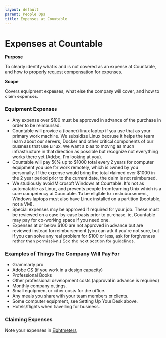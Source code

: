 ```yaml
---
layout: default
parent: People Ops
title: Expenses at Countable
---
```


# Expenses at Countable

**Purpose**

To clearly identify what is and is not covered as an expense at Countable, and how to properly request compensation for expenses.

**Scope**

Covers equipment expenses, what else the company will cover, and how to claim expenses.

### Equipment Expenses

  - Any expense over $100 must be approved in advance of the purchase in order to be reimbursed.
  - Countable will provide a (loaner) linux laptop if you use that as
    your primary work machine. We subsidize Linux because it helps the
    team learn about our servers, Docker and other critical components
    of our business that use Linux. We want a bias to moving as much
    infrastructure in that direction as possible but recognize not
    everything works there yet (Adobe, I'm looking at you).
  - Countable will pay 50% up to $1000 total every 2 years for computer
    equipment you use for work remotely, which is owned by you
    personally. If the expense would bring the total claimed over $1000
    in the 2 year period prior to the current date, the claim is not
    reimbursed.
  - We studiously avoid Microsoft Windows at Countable. It's not as
    automatable as Linux, and prevents people from learning Unix which
    is a core competency at Countable. To be eligible for
    resimbursement, Windows laptops must also have Linux installed on a
    partition (bootable, not a VM).
  - Special expenses may be approved if required for your job. These
    must be reviewed on a case-by-case basis prior to purchase. ie,
    Countable may pay for co-working space if you need one.
  - Expenses at or below $100 are not approved in advance but are
    reviewed instead for reimbursement (you can ask if you're not sure,
    but if you can solve any real problem for $100 or less, ask for
    forgiveness rather than permission.) See the next section for
    guidelines.

### Examples of Things The Company Will Pay For

  - Grammarly pro
  - Adobe CS (if you work in a design capacity)
  - Professional Books
  - Other professional development costs (approval in advance is
    required)
  - Monthly company outings.
  - Small equipment or other costs for the office.
  - Any meals you share with your team members or clients.
  - Some computer equipment, see Setting Up Your Desk above.
  - Hotels/flights when travelling for business.

### Claiming Expenses

Note your expenses in [Eightmeters](http://eightmeters.countable.ca)